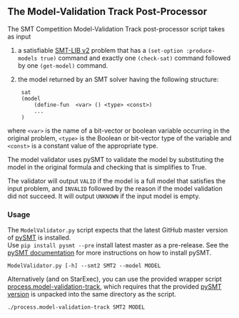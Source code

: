 ## The Model-Validation Track Post-Processor

The SMT Competition Model-Validation Track post-processor script takes as input

1. a satisfiable [SMT-LIB v2](http://www.smt-lib.org) problem that has a
  `(set-option :produce-models true)` command and exactly one `(check-sat)`
  command followed by one `(get-model)` command.

2. the model returned by an SMT solver having the following structure:
   ```
    sat
    (model
        (define-fun  <var> () <type> <const>)
        ...
    )
    ```
  where `<var>` is the name of a bit-vector or boolean variable occurring in
  the original problem, `<type>` is the Boolean or bit-vector type of the
  variable and `<const>` is a constant value of the appropriate type.

The model validator uses pySMT to validate the model by substituting the model
in the original formula and checking that is simplifies to True.

The validator will output `VALID` if the model is a full model that satisfies
the input problem, and `INVALID` followed by the reason if the model validation
did not succeed. It will output `UNKNOWN` if the input model is empty.

### Usage

The `ModelValidator.py` script expects that the latest GitHub master version
of [pySMT](https://github.com/pysmt/pysmt) is installed.  
Use `pip install pysmt --pre` install latest master
as a pre-release. See the [pySMT documentation](https://pysmt.readthedocs.io)
for more instructions on how to install pySMT.

```
ModelValidator.py [-h] --smt2 SMT2 --model MODEL
```

Alternatively (and on StarExec), you can use the provided wrapper script
[process.model-validation-track](process.model-validation-track), which
requires that the provided [pySMT version](pysmt.tar.xz) is unpacked into the
same directory as the script.

```
./process.model-validation-track SMT2 MODEL
```

